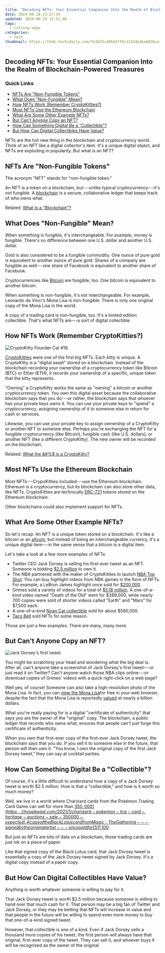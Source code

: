 ```yaml
---
title: "Decoding NFTs: Your Essential Companion Into the Realm of Blockchain-Powered Treasures"
date: 2024-08-28 23:27:34
updated: 2024-08-29 12:51:48
tags:
  - cutting-edge
categories:
  - tech
thumbnail: https://thmb.techidaily.com/fe3425cd8bd2ff0c1232de1bab83bce21e82181cb81ffb7e2c2a0692c27f7927.png
---
```


## Decoding NFTs: Your Essential Companion Into the Realm of Blockchain-Powered Treasures

### Quick Links

* [NFTs Are "Non-Fungible Tokens"](https://techidaily.com/some-mp4-won-t-play-on-my-samsung-by-aiseesoft-video-converter-play-mp4-on-android/)
* [What Does "Non-Fungible" Mean?](https://facebook.techidaily.com/digital-footprints-trail-of-unknown-device-usage/)
* [How NFTs Work (Remember CryptoKitties?)](https://www.howtogeek.com/717421/what-are-nfts-meet-cryptos-digital-collectibles/#how-nfts-work-remember-cryptokitties)
* [Most NFTs Use the Ethereum Blockchain](https://techidaily.com/how-to-hard-reset-realme-c53-without-password-drfone-by-drfone-reset-android-reset-android/)
* [What Are Some Other Example NFTs?](https://sound-issues.techidaily.com/5-proven-techniques-to-correct-soundsystem-issues-in-windows-10/)
* [But Can't Anyone Copy an NFT?](https://eaxpv-info.techidaily.com/new-in-2024-how-to-find-my-playlist-on-youtube/)
* [How Can Something Digital Be a "Collectible"?](https://easy-unlock-android.techidaily.com/in-2024-can-i-bypass-a-forgotten-phone-password-of-nokia-c110-by-drfone-android/)
* [But How Can Digital Collectibles Have Value?](https://remote-screen-capture.techidaily.com/new-in-2024-essential-recording-tips-capturing-video-from-macbook-pro/)

 NFTs are the hot new thing in the blockchain and cryptocurrency world. Think of an NFT like a digital collector's item. It's a unique digital object, and NFTs are exploding in popularity. But what is an NFT?

##  NFTs Are "Non-Fungible Tokens"

 The acronym "NFT" stands for "non-fungible token."

 An NFT is a token on a blockchain, but---unlike typical cryptocurrency---it's not fungible. A [blockchain](https://facebook-videos.techidaily.com/updated-2024-approved-top-playlist-hits-social-medias-1-10-video-winners/) is a secure, collaborative ledger that keeps track of who owns what.

Related: [What Is a "Blockchain"?](https://facebook-videos.techidaily.com/updated-2024-approved-top-playlist-hits-social-medias-1-10-video-winners/) 

##  What Does "Non-Fungible" Mean?

 When something is fungible, it's interchangeable. For example, money is fungible. There's no difference between one U.S. dollar and another U.S. dollar.

 Gold is also considered to be a fungible commodity. One ounce of pure gold is equivalent to another ounce of pure gold. Shares of a company are fungible as well---one share of Facebook is equivalent to another share of Facebook.

 Cryptocurrencies like [Bitcoin](https://extra-support.techidaily.com/navigating-through-excellent-hdr-cam-choices-for-2024/) are fungible, too. One bitcoin is equivalent to another bitcoin.

 When something is non-fungible, it's not interchangeable. For example, Leonardo da Vinci's Mona Lisa is non-fungible. There is only one original copy of the Mona Lisa in the world.

 A copy of a trading card is non-fungible, too. It's a limited edition collectible. That's what NFTs are---a sort of digital collectible.

##  How NFTs Work (Remember CryptoKitties?)

![CryptoKitty Founder Cat #18.](https://static1.howtogeekimages.com/wordpress/wp-content/uploads/2018/06/img_5b11b70f9a687.png) 

[CryptoKitties](https://visual-screen-recording.techidaily.com/new-screen-saving-solutions-a-critical-look-at-capturers/) were one of the first big NFTs. Each kitty is unique. A CryptoKitty is a "digital asset" stored on a blockchain. Instead of the blockchain recording your ownership of a cryptocurrency token like Bitcoin (BTC) or Ether (ETH), it records your ownership of a specific, unique token that the kitty represents.

 "Owning" a CryptoKitty works the same as "owning" a bitcoin or another cryptocurrency token. You own this digital asset because the collaborative blockchain says that you do---or rather, the blockchain says that whoever has your private keys owns it. You can use your private keys to "spend" a cryptocurrency, assigning ownership of it to someone else in return for cash or services.

 Likewise, you can use your private key to assign ownership of a CryptoKitty or another NFT to someone else. Perhaps you're exchanging the NFT for a fungible cryptocurrency (like Bitcoin), fungible cash (like U.S. dollars), or another NFT (like a different CryptoKitty). The new owner will be recorded on the blockchain.

Related: [What the &#%$ is a CryptoKitty?](https://visual-screen-recording.techidaily.com/new-screen-saving-solutions-a-critical-look-at-capturers/) 

##  Most NFTs Use the Ethereum Blockchain

 Most NFTs---CrypoKitties included---use the Ethereum blockchain. Ethereum is a cryptocurrency, but its blockchain can also store other data, like NFTs. CryptoKitties are technically [ERC-721](http://erc721.org/) tokens stored on the Ethereum blockchain.

 Other blockchains could also implement support for NFTs.

##  What Are Some Other Example NFTs?

 So let's recap: An NFT is a unique token stored on a blockchain. It's like a bitcoin or an [altcoin](https://screen-sharing-recording.techidaily.com/updated-capturecrafted-expert-reviews-on-the-best-screen-recorders-for-2024/), but instead of being an interchangeable currency, it's a unique digital item---in the same sense that a bitcoin is a digital item.

 Let's take a look at a few more examples of NFTs:

* Twitter CEO Jack Dorsey is selling his first-ever tweet as an NFT. Someone is bidding [$2.5 million](https://www.cnn.com/2021/03/07/tech/jack-dorsey-nft-twitter/index.html) to own it.
* The NBA partnered with the maker of CryptoKitties to launch [NBA Top Shot](https://www.nbatopshot.com/). You can buy highlight videos from NBA games in the form of NFTs. For example, a LeBron James highlight once sold for [$200,000](https://www.psychologytoday.com/us/blog/the-science-behind-behavior/202103/why-pay-200000-own-lebron-james-video-clip).
* Grimes sold a variety of videos for a total of [$5.18 million](https://www.theverge.com/2021/3/1/22308075/grimes-nft-6-million-sales-nifty-gateway-warnymph). A one-of-a-kind video named "Death of the Old" went for $389,000, while nearly 700 copies were sold of shorter videos called "Earth" and "Mars" for $7,500 each.
* A one-of-a-kind [Nyan Cat collectible](https://www.nytimes.com/2021/02/22/business/nft-nba-top-shot-crypto.html) sold for about $580,000.
* [Taco Bell](https://www.theverge.com/2021/3/8/22319868/taco-bell-nfts-gif-tacos-sell) sold NFTs for some reason.

 Those are just a few examples. There are many, many more.

##  But Can't Anyone Copy an NFT?

![Jack Dorsey's first tweet.](https://static1.howtogeekimages.com/wordpress/wp-content/uploads/2021/03/jack-dorsey-tweet.png) 

 You might be scratching your head and wondering what the big deal is. After all, can't anyone take a screenshot of Jack Dorsey's first tweet---or just read it on Twitter? Can't anyone watch those NBA clips online---or download copies of Grimes' videos with a quick right-click on a web page?

 Well yes, of course! Someone can also take a high-resolution photo of the Mona Lisa. In fact, you can [view the Mona Lisa](https://en.wikipedia.org/wiki/Mona%5FLisa)for free in your web browser, despite the fact that the Mona Lisa is reportedly [valued](https://en.wikipedia.org/wiki/List%5Fof%5Fmost%5Fexpensive%5Fpaintings) at nearly a billion dollars.

 What you're really paying for is a digital "certificate of authenticity" that says you are the owner of the "original" copy. The blockchain, a public ledger that records who owns what, ensures that people can't just forge this certificate of authenticity.

 When you own that first-ever copy of the first-ever Jack Dorsey tweet, the blockchain says that you do. If you sell it to someone else in the future, that person will then own it. "You know, I own the original copy of the first Jack Dorsey tweet," they can say at cocktail parties.

##  How Can Something Digital Be a "Collectible"?

 Of course, it's a little difficult to understand how a copy of a Jack Dorsey tweet is worth $2.5 million. How is that a "collectible," and how is it worth so much money?

 Well, we live in a world where Charizard cards from the Pokémon Trading Card Game can sell for more than [$350,000](https://hypebeast.com/2021/1/charizard-pokemon-tcg-card-heritage-auctions-sale-350000-expected). A copy of the Black Lotus card from Magic: The Gathering---signed by the original artist---once sold for [$511,100](https://www.polygon.com/2021/1/27/22253079/magic-the-gathering-black-lotus-auction-price-2021).

 But just as NFTs are bits of data on a blockchain, those trading cards are just ink on a piece of paper.

 Like that signed copy of the Black Lotus card, that Jack Dorsey tweet is essentially a copy of the Jack Dorsey tweet signed by Jack Dorsey. It's a digital copy instead of a paper copy.

##  But How Can Digital Collectibles Have Value?

 Anything is worth whatever someone is willing to pay for it.

 That Jack Dorsey tweet is worth $2.5 million because someone is willing to hand over that much cash for it. That person may be a big fan of Twitter and Jack Dorsey, or they may be betting that NFTs will increase in value and that people in the future will be willing to spend even more money to buy that one-of-a-kind signed tweet.

 However, that collectible is one of a kind. Even if Jack Dorsey sells a thousand more copies of his tweet, the first person will always have that original, first-ever copy of the tweet. They can sell it, and whoever buys it will be recognized as the owner of the original.

<ins class="adsbygoogle"
     style="display:block"
     data-ad-format="autorelaxed"
     data-ad-client="ca-pub-7571918770474297"
     data-ad-slot="1223367746"></ins>



<ins class="adsbygoogle"
     style="display:block"
     data-ad-client="ca-pub-7571918770474297"
     data-ad-slot="8358498916"
     data-ad-format="auto"
     data-full-width-responsive="true"></ins>
